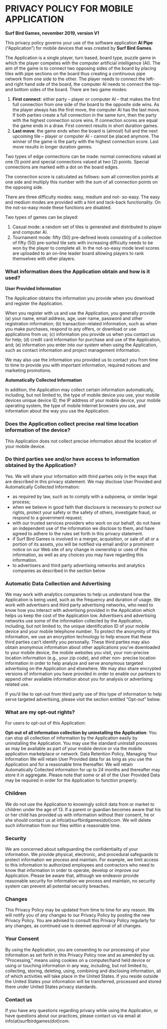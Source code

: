 # PRIVACY POLICY FOR MOBILE APPLICATION

**Surf Bird Games, november 2019, version V1**

This privacy policy governs your use of the software application **AI Pipe** (“Application”) for mobile devices that was created by **Surf Bird Games**. 

The Application is a single player, turn based, board type, puzzle game in which the player competes with the computer artificial intelligence (AI). The aim of the game is to connect two opposing sides of the board by placing tiles with pipe sections on the board thus creating a continuous pipe network from one side to the other. The player needs to connect the left- and right hand side of the board, the computer AI needs to connect the top- and bottom sides of the board.
There are two game modes: 
1. **First connect**: either party – player or computer AI – that makes the first full connection from one side of the board to the opposite side wins. As the player always has the first move, the computer AI has the last move. If both parties create a full connection in the same turn, then the party with the highest connection score wins. If connection scores are equal the game ends in a draw. First connect results in short duration games.
2. **Last move**: the game ends when the board is (almost) full and the next upcoming tile – player or computer AI - cannot be placed anymore. The winner of the game is the party with the highest connection score. Last move results in longer duration games.

Two types of edge connections can be made: normal connections valued at one (1) point and special connections valued at two (2) points. Special connections are marked with a dot on the board edges.

The connection score is calculated as follows: sum all connection points at one side and multiply this number with the sum of all connection points on the opposing side.

There are three difficulty modes: easy, medium and not- so-easy. The easy and medium modes are provided with a hint and tack-back functionality. On the not-so-easy mode these functions are disabled.

Two types of games can be played:
1. Casual mode: a random set of tiles is generated and distributed to player and computer AI.
2. Tournament mode: fifty (50) pre-defined levels consisting of a collection of fifty (50) pre-sorted tile sets with increasing difficulty needs to be won by the player to complete all. In the not-so-easy mode level scores are uploaded to an on-line leader board allowing players to rank themselves with other players.

### What information does the Application obtain and how is it used?

**User Provided Information** 

The Application obtains the information you provide when you download and register the Application. 

When you register with us and use the Application, you generally provide (a) your name, email address, age, user name, password and other registration information; (b) transaction-related information, such as when you make purchases, respond to any offers, or download or use applications from us; (c) information you provide us when you contact us for help; (d) credit card information for purchase and use of the Application, and; (e) information you enter into our system when using the Application, such as contact information and project management information.

We may also use the information you provided us to contact you from time to time to provide you with important information, required notices and marketing promotions.

**Automatically Collected Information**

In addition, the Application may collect certain information automatically, including, but not limited to, the type of mobile device you use, your mobile devices unique device ID, the IP address of your mobile device, your mobile operating system, the type of mobile Internet browsers you use, and information about the way you use the Application. 

### Does the Application collect precise real time location information of the device?

This Application does not collect precise information about the location of your mobile device. 

### Do third parties see and/or have access to information obtained by the Application?

Yes. We will share your information with third parties only in the ways that are described in this privacy statement.
We may disclose User Provided and Automatically Collected Information:
- as required by law, such as to comply with a subpoena, or similar legal process;
- when we believe in good faith that disclosure is necessary to protect our rights, protect your safety or the safety of others, investigate fraud, or respond to a government request;
- with our trusted services providers who work on our behalf, do not have an independent use of the information we disclose to them, and have agreed to adhere to the rules set forth in this privacy statement.
- if Surf Bird Games is involved in a merger, acquisition, or sale of all or a portion of its assets, you will be notified via email and/or a prominent notice on our Web site of any change in ownership or uses of this information, as well as any choices you may have regarding this information.
- to advertisers and third party advertising networks and analytics companies as described in the section below

### Automatic Data Collection and Advertising

We may work with analytics companies to help us understand how the Application is being used, such as the frequency and duration of usage. We work with advertisers and third party advertising networks, who need to know how you interact with advertising provided in the Application which helps us keep the cost of the Application low. Advertisers and advertising networks use some of the information collected by the Application, including, but not limited to, the unique identification ID of your mobile device and your mobile telephone number. To protect the anonymity of this information, we use an encryption technology to help ensure that these third parties can’t identify you personally. These third parties may also obtain anonymous information about other applications you’ve downloaded to your mobile device, the mobile websites you visit, your non-precise location information (e.g., your zip code), and other non- precise location information in order to help analyze and serve anonymous targeted advertising on the Application and elsewhere. We may also share encrypted versions of information you have provided in order to enable our partners to append other available information about you for analysis or advertising related use. 

If you’d like to opt-out from third party use of this type of information to help serve targeted advertising, please visit the section entitled “Opt-out” below. 

### What are my opt-out rights?

For users to opt-out of this Application:

**Opt-out of all information collection by uninstalling the Application**: You can stop all collection of information by the Application easily by uninstalling the Application. You may use the standard uninstall processes as may be available as part of your mobile device or via the mobile application marketplace or network. 
Data Retention Policy, Managing Your Information
We will retain User Provided data for as long as you use the Application and for a reasonable time thereafter. We will retain Automatically Collected information for up to 24 months and thereafter may store it in aggregate. Please note that some or all of the User Provided Data may be required in order for the Application to function properly.

### Children

We do not use the Application to knowingly solicit data from or market to children under the age of 13. If a parent or guardian becomes aware that his or her child has provided us with information without their consent, he or she should contact us at info(at)surfbirdgames(dot)com. We will delete such information from our files within a reasonable time.

### Security

We are concerned about safeguarding the confidentiality of your information. We provide physical, electronic, and procedural safeguards to protect information we process and maintain. For example, we limit access to this information to authorized employees and contractors who need to know that information in order to operate, develop or improve our Application. Please be aware that, although we endeavor provide reasonable security for information we process and maintain, no security system can prevent all potential security breaches.

### Changes

This Privacy Policy may be updated from time to time for any reason. We will notify you of any changes to our Privacy Policy by posting the new Privacy Policy. You are advised to consult this Privacy Policy regularly for any changes, as continued use is deemed approval of all changes. 

### Your Consent

By using the Application, you are consenting to our processing of your information as set forth in this Privacy Policy now and as amended by us. "Processing,” means using cookies on a computer/hand held device or using or touching information in any way, including, but not limited to, collecting, storing, deleting, using, combining and disclosing information, all of which activities will take place in the United States. If you reside outside the United States your information will be transferred, processed and stored there under United States privacy standards. 

### Contact us

If you have any questions regarding privacy while using the Application, or have questions about our practices, please contact us via email at info(at)surfbirdgames(dot)com.


